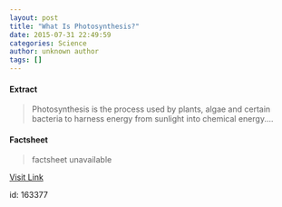 ```yaml
---
layout: post
title: "What Is Photosynthesis?"
date: 2015-07-31 22:49:59
categories: Science
author: unknown author
tags: []
---
```



#### Extract
>Photosynthesis is the process used by plants, algae and certain bacteria to harness energy from sunlight into chemical energy....

#### Factsheet
>factsheet unavailable

[Visit Link](http://www.livescience.com/51720-photosynthesis.html)

id:  163377

